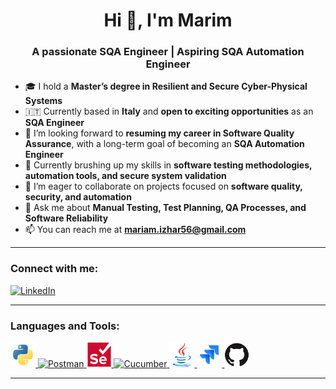 <h1 align="center">Hi 👋, I'm Marim</h1>
<h3 align="center">A passionate SQA Engineer | Aspiring SQA Automation Engineer</h3>

- 🎓 I hold a **Master’s degree in Resilient and Secure Cyber-Physical Systems**
- 🇮🇹 Currently based in **Italy** and **open to exciting opportunities** as an **SQA Engineer**  
- 💼 I’m looking forward to **resuming my career in Software Quality Assurance**, with a long-term goal of becoming an **SQA Automation Engineer**  
- 🌱 Currently brushing up my skills in **software testing methodologies, automation tools, and secure system validation**  
- 🤝 I’m eager to collaborate on projects focused on **software quality, security, and automation**  
- 💬 Ask me about **Manual Testing, Test Planning, QA Processes, and Software Reliability**  
- 📫 You can reach me at **mariam.izhar56@gmail.com**  

---

<h3 align="left">Connect with me:</h3>
<p align="left">
  <a href="https://www.linkedin.com/in/mariam-i-600358118/" target="_blank">
    <img src="https://img.shields.io/badge/LinkedIn-0077B5?style=for-the-badge&logo=linkedin&logoColor=white" alt="LinkedIn" />
  </a>

</p>

---

<h3 align="left">Languages and Tools:</h3>
<p align="left">
  <a href="https://www.python.org" target="_blank">
    <img src="https://raw.githubusercontent.com/devicons/devicon/master/icons/python/python-original.svg" alt="Python" width="40" height="40"/>
  </a>
  <a href="https://www.postman.com" target="_blank">
    <img src="https://www.vectorlogo.zone/logos/getpostman/getpostman-icon.svg" alt="Postman" width="40" height="40"/>
  </a>
  <a href="https://www.selenium.dev/" target="_blank">
    <img src="https://raw.githubusercontent.com/devicons/devicon/master/icons/selenium/selenium-original.svg" alt="Selenium" width="40" height="40"/>
  </a>
  <a href="https://cucumber.io/" target="_blank">
    <img src="https://www.vectorlogo.zone/logos/cucumberio/cucumberio-icon.svg" alt="Cucumber" width="40" height="40"/>
  </a>
  <a href="https://junit.org/" target="_blank">
    <img src="https://raw.githubusercontent.com/devicons/devicon/master/icons/java/java-original.svg" alt="JUnit/Java" width="40" height="40"/>
  </a>
  <a href="https://www.atlassian.com/software/jira" target="_blank">
    <img src="https://raw.githubusercontent.com/devicons/devicon/master/icons/jira/jira-original.svg" alt="Jira" width="40" height="40"/>
  </a>
  <a href="https://www.github.com" target="_blank">
    <img src="https://raw.githubusercontent.com/devicons/devicon/master/icons/github/github-original.svg" alt="GitHub" width="40" height="40"/>
  </a>
</p>

---
